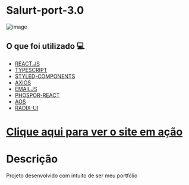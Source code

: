 <h1> Salurt-port-3.0 </h1>

![image](https://user-images.githubusercontent.com/96798145/231579872-77b05cb2-21dd-4244-a7c1-2dccb9303096.png)



<h2> O que foi utilizado 💻 </h2>

- [REACT.JS]()
- [TYPESCRIPT]()
- [STYLED-COMPONENTS]()
- [AXIOS]()
- [EMAILJS]()
- [PHOSPOR-REACT]()
- [AOS]()
- [RADIX-UI]()


<h1> <a href="https://arthur-filho.netlify.app/"> Clique aqui para ver o site em ação </a></h1>

<h1> Descrição </h1>
<p> Projeto desenvolvido com intuito de ser meu portfólio </p>
